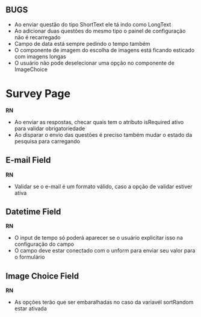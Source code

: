## BUGS

* Ao enviar questão do tipo ShortText ele tá indo como LongText
* Ao adicionar duas questões do mesmo tipo o painel de configuração não é recarregado
* Campo de data está sempre pedindo o tempo também
* O componente de imagem do escolha de imagens está ficando esticado com imagens longas
* O usuário não pode deselecionar uma opção no componente de ImageChoice


# Survey Page

**RN**

- Ao enviar as respostas, checar quais tem o atributo isRequired ativo para validar obrigatoriedade
- Ao disparar o envio das questões é preciso também mudar o estado da pesquisa para carregando

## E-mail Field

**RN**

- Validar se o e-mail é um formato válido, caso a opção de validar estiver ativa


## Datetime Field

**RN**

- O input de tempo só poderá aparecer se o usuário explicitar isso na configuração do campo
- O campo deve estar conectado com o unform para enviar seu valor para o formulário

## Image Choice Field

**RN**

- As opções terão que ser embaralhadas no caso da variavél sortRandom estar ativada
